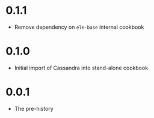 # 0.1.1

- Remove dependency on `ele-base` internal cookbook

# 0.1.0

- Initial import of Cassandra into stand-alone cookbook

# 0.0.1

- The pre-history 